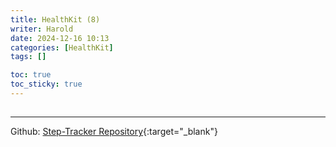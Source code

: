 ```yaml
---
title: HealthKit (8)
writer: Harold
date: 2024-12-16 10:13
categories: [HealthKit]
tags: []

toc: true
toc_sticky: true
---
```


## 

---

Github: [Step-Tracker Repository](https://github.com/Haroldfromk/Step-Tracker){:target="_blank"}